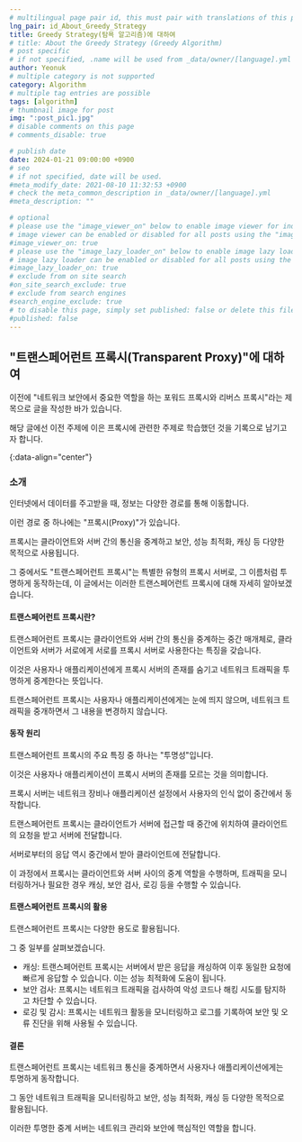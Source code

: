 ```yaml
---
# multilingual page pair id, this must pair with translations of this page. (This name must be unique)
lng_pair: id_About_Greedy_Strategy
title: Greedy Strategy(탐욕 알고리즘)에 대하여
# title: About the Greedy Strategy (Greedy Algorithm)
# post specific
# if not specified, .name will be used from _data/owner/[language].yml
author: Yeonuk
# multiple category is not supported
category: Algorithm
# multiple tag entries are possible
tags: [algorithm]
# thumbnail image for post
img: ":post_pic1.jpg"
# disable comments on this page
# comments_disable: true

# publish date
date: 2024-01-21 09:00:00 +0900
# seo
# if not specified, date will be used.
#meta_modify_date: 2021-08-10 11:32:53 +0900
# check the meta_common_description in _data/owner/[language].yml
#meta_description: ""

# optional
# please use the "image_viewer_on" below to enable image viewer for individual pages or posts (_posts/ or [language]/_posts folders).
# image viewer can be enabled or disabled for all posts using the "image_viewer_posts: true" setting in _data/conf/main.yml.
#image_viewer_on: true
# please use the "image_lazy_loader_on" below to enable image lazy loader for individual pages or posts (_posts/ or [language]/_posts folders).
# image lazy loader can be enabled or disabled for all posts using the "image_lazy_loader_posts: true" setting in _data/conf/main.yml.
#image_lazy_loader_on: true
# exclude from on site search
#on_site_search_exclude: true
# exclude from search engines
#search_engine_exclude: true
# to disable this page, simply set published: false or delete this file
#published: false
---
```


<!-- outline-start -->

## "트랜스페어런트 프록시(Transparent Proxy)"에 대하여

이전에 "네트워크 보안에서 중요한 역할을 하는 포워드 프록시와 리버스 프록시"라는 제목으로 글을 작성한 바가 있습니다.

해당 글에선 이전 주제에 이은 프록시에 관련한 주제로 학습했던 것을 기록으로 남기고자 합니다.

{:data-align="center"}

<!-- outline-end -->

### 소개

인터넷에서 데이터를 주고받을 때, 정보는 다양한 경로를 통해 이동합니다.

이런 경로 중 하나에는 "프록시(Proxy)"가 있습니다.

프록시는 클라이언트와 서버 간의 통신을 중계하고 보안, 성능 최적화, 캐싱 등 다양한 목적으로 사용됩니다.

그 중에서도 "트랜스페어런트 프록시"는 특별한 유형의 프록시 서버로, 그 이름처럼 투명하게 동작하는데, 이 글에서는 이러한 트랜스페어런트 프록시에 대해 자세히 알아보겠습니다.

#### 트랜스페어런트 프록시란?

트랜스페어런트 프록시는 클라이언트와 서버 간의 통신을 중계하는 중간 매개체로, 클라이언트와 서버가 서로에게 서로를 프록시 서버로 사용한다는 특징을 갖습니다.

이것은 사용자나 애플리케이션에게 프록시 서버의 존재를 숨기고 네트워크 트래픽을 투명하게 중계한다는 뜻입니다.

트랜스페어런트 프록시는 사용자나 애플리케이션에게는 눈에 띄지 않으며, 네트워크 트래픽을 중개하면서 그 내용을 변경하지 않습니다.

#### 동작 원리

트랜스페어런트 프록시의 주요 특징 중 하나는 "투명성"입니다.

이것은 사용자나 애플리케이션이 프록시 서버의 존재를 모르는 것을 의미합니다.

프록시 서버는 네트워크 장비나 애플리케이션 설정에서 사용자의 인식 없이 중간에서 동작합니다.

트랜스페어런트 프록시는 클라이언트가 서버에 접근할 때 중간에 위치하여 클라이언트의 요청을 받고 서버에 전달합니다.

서버로부터의 응답 역시 중간에서 받아 클라이언트에 전달합니다.

이 과정에서 프록시는 클라이언트와 서버 사이의 중계 역할을 수행하며, 트래픽을 모니터링하거나 필요한 경우 캐싱, 보안 검사, 로깅 등을 수행할 수 있습니다.

#### 트랜스페어런트 프록시의 활용

트랜스페어런트 프록시는 다양한 용도로 활용됩니다.

그 중 일부를 살펴보겠습니다.

- 캐싱: 트랜스페어런트 프록시는 서버에서 받은 응답을 캐싱하여 이후 동일한 요청에 빠르게 응답할 수 있습니다. 이는 성능 최적화에 도움이 됩니다.
- 보안 검사: 프록시는 네트워크 트래픽을 검사하여 악성 코드나 해킹 시도를 탐지하고 차단할 수 있습니다.
- 로깅 및 감시: 프록시는 네트워크 활동을 모니터링하고 로그를 기록하여 보안 및 오류 진단을 위해 사용될 수 있습니다.

#### 결론

트랜스페어런트 프록시는 네트워크 통신을 중계하면서 사용자나 애플리케이션에게는 투명하게 동작합니다.

그 동안 네트워크 트래픽을 모니터링하고 보안, 성능 최적화, 캐싱 등 다양한 목적으로 활용됩니다.

이러한 투명한 중계 서버는 네트워크 관리와 보안에 핵심적인 역할을 합니다.

